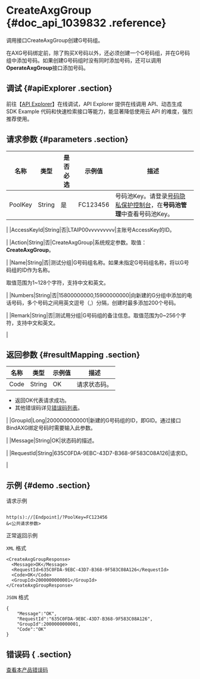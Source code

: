 # CreateAxgGroup {#doc_api_1039832 .reference}

调用接口CreateAxgGroup创建G号码组。

在AXG号码绑定前，除了购买X号码以外，还必须创建一个G号码组，并在G号码组中添加号码。如果创建G号码组时没有同时添加号码，还可以调用**OperateAxgGroup**接口添加号码。

## 调试 {#apiExplorer .section}

前往【[API Explorer](https://api.aliyun.com/#product=Dyplsapi&api=CreateAxgGroup)】在线调试，API Explorer 提供在线调用 API、动态生成 SDK Example 代码和快速检索接口等能力，能显著降低使用云 API 的难度，强烈推荐使用。

## 请求参数 {#parameters .section}

|名称|类型|是否必选|示例值|描述|
|--|--|----|---|--|
|PoolKey|String|是|FC123456|号码池Key。请登录[号码隐私保护控制台](https://dypls.console.aliyun.com/dypls.htm#/account)，在**号码池管理**中查看号码池Key。

 |
|AccessKeyId|String|否|LTAIP00vvvvvvvvv|主账号AccessKey的ID。

 |
|Action|String|否|CreateAxgGroup|系统规定参数。取值：**CreateAxgGroup**。

 |
|Name|String|否|测试分组|G号码组名称。如果未指定G号码组名称，将以G号码组的ID作为名称。

 取值范围为1~128个字符，支持中文和英文。

 |
|Numbers|String|否|15800000000,15900000000|向新建的G分组中添加的电话号码，多个号码之间用英文逗号（,）分隔，创建时最多添加200个号码。

 |
|Remark|String|否|测试用分组|G号码组的备注信息。取值范围为0~256个字符，支持中文和英文。

 |

## 返回参数 {#resultMapping .section}

|名称|类型|示例值|描述|
|--|--|---|--|
|Code|String|OK|请求状态码。

 -   返回OK代表请求成功。
-   其他错误码详见[错误码列表](~~101346~~)。

 |
|GroupId|Long|2000000000001|新建的G号码组的ID，即GID。通过接口BindAXG绑定号码时需要输入此参数。

 |
|Message|String|OK|状态码的描述。

 |
|RequestId|String|635C0FDA-9EBC-43D7-B368-9F583C08A126|请求ID。

 |

## 示例 {#demo .section}

请求示例

``` {#request_demo}

http(s)://[Endpoint]/?PoolKey=FC123456
&<公共请求参数>

```

正常返回示例

`XML` 格式

``` {#xml_return_success_demo}
<CreateAxgGroupResponse>
  <Message>OK</Message>
  <RequestId>635C0FDA-9EBC-43D7-B368-9F583C08A126</RequestId>
  <Code>OK</Code>
  <GroupId>2000000000001</GroupId>
</CreateAxgGroupResponse>

```

`JSON` 格式

``` {#json_return_success_demo}
{
	"Message":"OK",
	"RequestId":"635C0FDA-9EBC-43D7-B368-9F583C08A126",
	"GroupId":2000000000001,
	"Code":"OK"
}
```

## 错误码 { .section}

[查看本产品错误码](https://error-center.aliyun.com/status/product/Dyplsapi)


